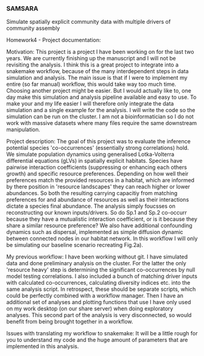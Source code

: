 ### SAMSARA
Simulate spatially explicit community data with multiple drivers of community assembly


Homework4 - Project documentation:

Motivation:
This project is a project I have been working on for the last two years. We are currently finishing up the manuscript and I will not be revisiting the analysis. I think this is a great project to integrate into a snakemake workflow, because of the many interdependent steps in data simulation and analysis. The main issue is that if I were to implement my entire (so far manual) workflow, this would take way too much time. Choosing another project might be easier. But I would actually like to, one day make this simulation and analysis pipeline available and easy to use. To make your and my life easier I will therefore only integrate the data simulation and a single example for the analysis. I will write the code so the simulation can be run on the cluster. I am not a bioinformatician so I do not work with massive datasets where many files require the same downstream manipulation.

Project description:
The goal of this project was to evaluate the inference potential species 'co-occurrences' (essentially strong correlations) hold. We simulate population dynamics using generalised Lotka-Volterra differential equations (gLVs) in spatially explicit habitats. Species have pairwise interaction coefficients (suppressing or enhancing each others growth) and specific resource preferences. Depending on how well their preferences match the provided resources in a habitat, which are informed by there position in 'resource landscapes' they can reach higher or lower abundances. So both the resulting carrying capacitiy from matching preferences for and abundance of resources as well as their interactions dictate a species final abundance. The analysis simply foucsses on reconstructing our known inputs/drivers. So do Sp.1 and Sp.2 co-occurr because they have a mutualistic interaction coefficient, or is it because they share a similar resource preference? We also have additional confounding dynamics such as dispersal, implemented as simple diffusion dynamic between connected nodes in our habitat network. In this workflow I will only be simulating our baseline scenario recreating Fig.2a).

My previous workflow:
I have been working without git. I have simulated data and done preliminary analysis on the cluster. For the latter the only 'resource heavy' step is determining the significant co-occurrences by null model testing correlations. I also included a bunch of matching driver inputs with calculated co-occurrences, calculating diversity indices etc. into the same analysis script. In retrospect, these should be separate scripts, which could be perfectly combined with a workflow manager. Then I have an additional set of analyses and plotting functions that use I have only used on my work desktop (on our share server) when doing exploratory analyses. This second part of the analysis is very disconnected, so would benefit from being brought together in a workflow.

Issues with translating my workflow to snakemake:
It will be a little rough for you to understand my code and the huge amount of parameters that are implemented in this analysis.